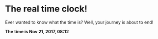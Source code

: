 # The real time clock!

Ever wanted to know what the time is? Well, your journey is about to end!

**The time is Nov 21, 2017, 08:12**